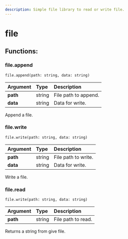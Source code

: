 ```yaml
---
description: Simple file library to read or write file.
---
```


# file

## Functions:

### file.append <a id="database-read"></a>

`file.append(path: string, data: string)`

| Argument | Type | Description |
| :--- | :--- | :--- |
| **path** | string | File path to append. |
| **data** | string | Data for write. |

Append a file.

### file.write <a id="database-read"></a>

`file.write(path: string, data: string)`

| Argument | Type | Description |
| :--- | :--- | :--- |
| **path** | string | File path to write. |
| **data** | string | Data for write. |

Write a file.

### file.read <a id="database-read"></a>

`file.write(path: string, data: string)`

| Argument | Type | Description |
| :--- | :--- | :--- |
| **path** | string | File path to read. |

Returns a string from give file.

